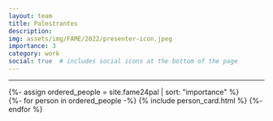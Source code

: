 ```yaml
---
layout: team
title: Palestrantes
description: 
img: assets/img/FAME/2022/presenter-icon.jpeg
importance: 3
category: work
social: true  # includes social icons at the bottom of the page
---
```

<hr>
<!-- pages/palestrantes.md -->
<div class="team">
    <!-- Display people -->
    {%- assign ordered_people = site.fame24pal | sort: "importance" %}
    <!-- Generate cards for each person -->
    <div class="grid">
        {%- for person in ordered_people -%}
            {% include person_card.html %}
        {%- endfor %}
    </div>
    <br>
</div>
